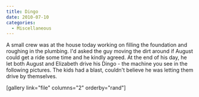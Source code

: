 ```yaml
---
title: Dingo
date: 2010-07-10
categories: 
  - Miscellaneous
---
```


A small crew was at the house today working on filling the foundation and roughing in the plumbing. I'd asked the guy moving the dirt around if August could get a ride some time and he kindly agreed. At the end of his day, he let both August and Elizabeth drive his Dingo - the machine you see in the following pictures. The kids had a blast, couldn't believe he was letting them drive by themselves.

\[gallery link="file" columns="2" orderby="rand"\]
